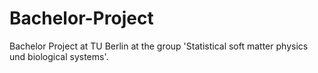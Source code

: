 # Bachelor-Project
Bachelor Project at TU Berlin at the group 'Statistical soft matter physics und biological systems'.

